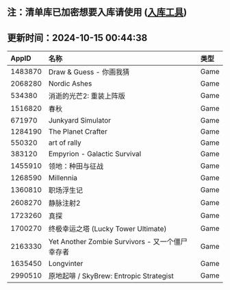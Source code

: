 ## 注：清单库已加密想要入库请使用 ([入库工具](https://github.com/BlankTMing/ManifestAutoUpdate/releases))

## 更新时间：2024-10-15 00:44:38
| AppID | 名称 | 类型  |
| :-------------------- | :----------------------------- | :----------- |
| 1483870 | Draw & Guess - 你画我猜| Game |
| 2068280 | Nordic Ashes| Game |
| 534380 | 消逝的光芒2: 重装上阵版| Game |
| 1516820 | 春秋| Game |
| 671970 | Junkyard Simulator| Game |
| 1284190 | The Planet Crafter| Game |
| 550320 | art of rally| Game |
| 383120 | Empyrion - Galactic Survival| Game |
| 1455910 | 领地：种田与征战| Game |
| 1268590 | Millennia| Game |
| 1360810 | 职场浮生记| Game |
| 2608270 | 静脉注射2| Game |
| 1723260 | 真探| Game |
| 1700270 | 终极幸运之塔 (Lucky Tower Ultimate)| Game |
| 2163330 | Yet Another Zombie Survivors - 又一个僵尸幸存者| Game |
| 1635450 | Longvinter| Game |
| 2990510 | 原地起啡 / SkyBrew: Entropic Strategist| Game |
